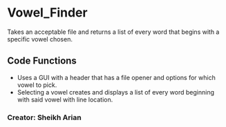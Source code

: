 # Vowel_Finder
Takes an acceptable file and returns a list of every word that begins with a specific vowel chosen.

## Code Functions
- Uses a GUI with a header that has a file opener and options for which vowel to pick.
- Selecting a vowel creates and displays a list of every word beginning with said vowel with line location.

### Creator: Sheikh Arian

